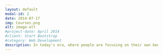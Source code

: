 ```yaml
---
layout: default
modal-id: 2
date: 2014-07-17
img: Courses.png
alt: image-alt
#project-date: April 2014
#client: Start Bootstrap
#category: Web Development
description: In today's era, where people are focusing on their own benefits even by risking the health of others, we have to take responsibility for our health. Empower yourself, become your own doctor, and save millions of rupees for yourself and your family. Take this step by enrolling in a certified diploma course in Naturopathy and Yoga.
---
```

